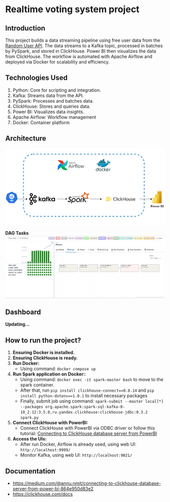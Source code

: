 # Realtime voting system project

## Introduction
This project builds a data streaming pipeline using free user data from the [Random User API](https://randomuser.me/api?nat=us). The data streams to a Kafka topic, processed in batches by PySpark, and stored in ClickHouse. Power BI then visualizes the data from ClickHouse.
The workflow is automated with Apache Airflow and deployed via Docker for scalability and efficiency.

## Technologies Used
1. Python: Core for scripting and integration.
2. Kafka: Streams data from the API.
3. PySpark: Processes and batches data.
4. ClickHouse: Stores and queries data.
5. Power BI: Visualizes data insights.
6. Apache Airflow: Workflow management
7. Docker: Container platform

## Architecture
![Architecture](image/workflow.png)

**DAG Tasks**
![DAG Tasks](image/dag_tasks.png)

## Dashboard
**Updating...**

## How to run the project?
1. **Ensuring Docker is installed.**
2. **Ensuring ClickHouse is ready.**
3. **Run Docker:**
    - Using command: `docker compose up`
4. **Run Spark application on Docker:**:
    - Using command: `docker exec -it spark-master bash` to move to the spark container.
    - After that, run `pip install clickhouse-connect==0.8.14` and `pip install python-dotenv==1.0.1` to install necessary packages
    - Finally, submit job using command: `spark-submit --master local[*] --packages org.apache.spark:spark-sql-kafka-0-10_2.12:3.5.0,ru.yandex.clickhouse:clickhouse-jdbc:0.3.2 spark.py`
5. **Connect ClickHouse with PowerBI:**
    - Connect ClickHouse with PowerBI via ODBC driver or follow this tutorial: [Connecting to ClickHouse database server from PowerBI](https://medium.com/@annu.nmit/connecting-to-clickhouse-database-server-from-power-bi-864e950d83e2)
6. **Access the UIs:**
    - After run Docker, Airflow is already used, using web UI: `http://localhost:9999/`
    - Monitor Kafka, using web UI: `http://localhost:9021/`

## Documentation
- https://medium.com/@annu.nmit/connecting-to-clickhouse-database-server-from-power-bi-864e950d83e2
- https://clickhouse.com/docs